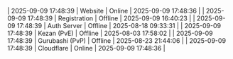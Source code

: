 | 2025-09-09 17:48:39 | Website | Online | 2025-09-09 17:48:36 |
| 2025-09-09 17:48:39 | Registration | Offline | 2025-09-09 16:40:23 |
| 2025-09-09 17:48:39 | Auth Server | Offline | 2025-08-18 09:33:31 |
| 2025-09-09 17:48:39 | Kezan (PvE) | Offline | 2025-08-03 17:58:02 |
| 2025-09-09 17:48:39 | Gurubashi (PvP) | Offline | 2025-08-23 21:44:06 |
| 2025-09-09 17:48:39 | Cloudflare | Online | 2025-09-09 17:48:36 |
